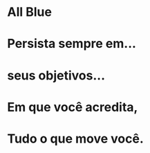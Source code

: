 # All Blue
# Persista sempre em...
# seus objetivos...
# Em que você  acredita,
# Tudo o que move você.
